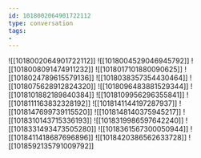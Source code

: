 ```yaml
---
id: 1018002064901722112
type: conversation
tags:
- 
---
```

![[1018002064901722112]]
![[1018004529046945792]]
![[1018008091474911232]]
![[1018017101880090625]]
![[1018024789615579136]]
![[1018038357354430464]]
![[1018075628912824320]]
![[1018096483881529344]]
![[1018101882189840384]]
![[1018109956296355841]]
![[1018111163832328192]]
![[1018141144197287937]]
![[1018147699739115520]]
![[1018148140375945217]]
![[1018310143715336193]]
![[1018319986597642240]]
![[1018331493473505280]]
![[1018361567300050944]]
![[1018411418687696896]]
![[1018420386562633728]]
![[1018592135791009792]]

